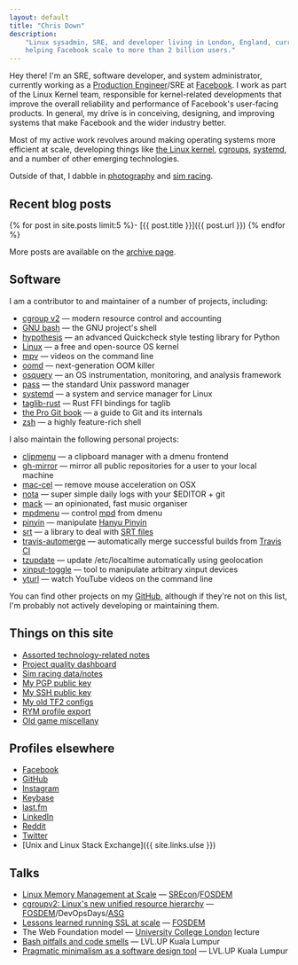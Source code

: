 ```yaml
---
layout: default
title: "Chris Down"
description:
    "Linux sysadmin, SRE, and developer living in London, England, currently
    helping Facebook scale to more than 2 billion users."
---
```



Hey there! I'm an SRE, software developer, and system administrator, currently
working as a [Production Engineer][]/SRE at [Facebook][]. I work as part of the
Linux Kernel team, responsible for kernel-related developments that improve the
overall reliability and performance of Facebook's user-facing products. In
general, my drive is in conceiving, designing, and improving systems that make
Facebook and the wider industry better.

Most of my active work revolves around making operating systems more efficient
at scale, developing things like [the Linux kernel](https://lore.kernel.org/patchwork/project/lkml/list/?series=&submitter=25468&state=*&q=&archive=&delegate=),
[cgroups](https://www.youtube.com/watch?v=ikZ8_mRotT4),
[systemd](https://github.com/systemd/systemd), and a number of other emerging
technologies.

Outside of that, I dabble in
[photography](https://www.flickr.com/photos/chrisdown/albums/72157711447135721)
and [sim racing](/racing.html).

[Facebook]: https://www.facebook.com
[Production Engineer]: https://www.quora.com/What-is-it-like-to-be-a-Production-Engineer-at-Facebook/answer/Larry-Schrof

## Recent blog posts

{% for post in site.posts limit:5 %}- [{{ post.title }}]({{ post.url }})
{% endfor %}

More posts are available on the [archive page](/archive.html).

## Software

I am a contributor to and maintainer of a number of projects, including:

- [cgroup v2](https://www.youtube.com/watch?v=ikZ8_mRotT4) — modern resource control and accounting
- [GNU bash](https://www.gnu.org/software/bash/) — the GNU project's shell
- [hypothesis](https://github.com/DRMacIver/hypothesis) — an advanced Quickcheck style testing library for Python
- [Linux](https://lore.kernel.org/patchwork/project/lkml/list/?series=&submitter=25468&state=*&q=&archive=&delegate=) — a free and open-source OS kernel
- [mpv](https://github.com/mpv-player/mpv) — videos on the command line
- [oomd](https://github.com/facebookincubator/oomd) — next-generation OOM killer
- [osquery](https://github.com/facebook/osquery) — an OS instrumentation, monitoring, and analysis framework
- [pass](https://www.passwordstore.org/) — the standard Unix password manager
- [systemd](https://github.com/systemd/systemd) — a system and service manager for Linux
- [taglib-rust](https://github.com/ebassi/taglib-rust) — Rust FFI bindings for taglib
- [the Pro Git book](https://git-scm.com/book/en/v2) — a guide to Git and its internals
- [zsh](https://www.zsh.org/) — a highly feature-rich shell

I also maintain the following personal projects:

- [clipmenu](https://github.com/cdown/clipmenu) — a clipboard manager with a
  dmenu frontend
- [gh-mirror](https://github.com/cdown/gh-mirror) — mirror all public
  repositories for a user to your local machine
- [mac-cel](https://github.com/cdown/mac-cel) — remove mouse acceleration on
  OSX
- [nota](https://github.com/cdown/nota) — super simple daily logs with
  your $EDITOR + git
- [mack](https://github.com/cdown/mack) — an opinionated, fast music organiser
- [mpdmenu](https://github.com/cdown/mpdmenu) — control [mpd][] from dmenu
- [pinyin](https://github.com/cdown/pinyin) — manipulate [Hanyu Pinyin][]
- [srt](https://github.com/cdown/srt) — a library to deal with [SRT files][]
- [travis-automerge](https://github.com/cdown/travis-automerge) — automatically
  merge successful builds from [Travis CI][]
- [tzupdate](https://github.com/cdown/tzupdate) — update /etc/localtime
  automatically using geolocation
- [xinput-toggle](https://github.com/cdown/xinput-toggle) — tool to manipulate
  arbitrary xinput devices
- [yturl](https://github.com/cdown/yturl) — watch YouTube videos on the command
  line

You can find other projects on my [GitHub][], although if they're not on this
list, I'm probably not actively developing or maintaining them.

## Things on this site

- [Assorted technology-related notes](/archive.html)
- [Project quality dashboard](/builds)
- [Sim racing data/notes](/racing.html)
- [My PGP public key](https://keybase.io/cdown/key.asc)
- [My SSH public key](/ssh)
- [My old TF2 configs](/tf2)
- [RYM profile export](/rym.html)
- [Old game miscellany](/oldgames.html)

## Profiles elsewhere

- [Facebook][]
- [GitHub][]
- [Instagram](https://instagram.com/_u/chrisldown)
- [Keybase](https://keybase.io/cdown)
- [last.fm][]
- [LinkedIn](https://www.linkedin.com/in/chrisldown)
- [Reddit][]
- [Twitter][]
- [Unix and Linux Stack Exchange]({{ site.links.ulse }})

## Talks

- [Linux Memory Management at
  Scale](/2019/07/18/linux-memory-management-at-scale.html) —
  [SREcon](https://www.usenix.org/conference/srecon19asia/presentation/down)/[FOSDEM](https://fosdem.org/2020/schedule/event/containers_memory_management/)
- [cgroupv2: Linux's new unified resource
  hierarchy](https://www.youtube.com/watch?v=ikZ8_mRotT4) —
  [FOSDEM](https://archive.fosdem.org/2017/schedule/event/cgroupv2/)/DevOpsDays/[ASG](https://cfp.all-systems-go.io/en/ASG2017/public/events/96)
- [Lessons learned running SSL at
  scale](https://www.youtube.com/watch?v=9Ya8H-9Hrp4) —
  [FOSDEM](https://archive.fosdem.org/2016/schedule/event/sslmanagement/)
- The Web Foundation model — [University College
  London](https://www.ucl.ac.uk/) lecture
- [Bash pitfalls and code
  smells](http://slides.com/chrisdown/avoiding-bash-pitfalls-and-code-smells/fullscreen)
  — LVL.UP Kuala Lumpur
- [Pragmatic minimalism as a software design
  tool](http://slides.com/chrisdown/pragmaticminimalism/fullscreen) — LVL.UP
  Kuala Lumpur

[SRT files]: https://en.wikipedia.org/wiki/SubRip#SubRip_text_file_format
[mpd]: http://mpd.wikia.com/
[Hanyu Pinyin]: https://en.wikipedia.org/wiki/Pinyin
[Arch User Repository]: https://aur.archlinux.org/
[GitHub]: https://github.com/cdown
[Travis CI]: https://travis-ci.org
[Facebook]: https://facebook.com/christopherdown
[Twitter]: https://twitter.com/unixchris
[last.fm]: http://last.fm/user/unixchris
[Reddit]: https://www.reddit.com/user/chrisdown/

<!-- Structured data for Google -->

<div itemscope="" itemtype="http://schema.org/Person">
<meta itemprop="gender" content="Male">
<meta itemprop="jobTitle" content="Production Engineer at Facebook">
<meta itemprop="email" content="chris@chrisdown.name">
<meta itemprop="url" content="https://chrisdown.name">
<meta itemprop="image" content="https://chrisdown.name/images/hnr.jpg">
<meta itemprop="worksFor" content="Facebook">
<meta itemprop="name" content="Chris Down">
<meta itemprop="description" content="Chris Down is a software developer and system administrator, currently working as a Production Engineer/SRE at Facebook. He works as part of the Linux Kernel team, responsible for kernel-related developments that improve the overall scalability, performance, and reliability of Facebook’s user-facing products.">
</div>
